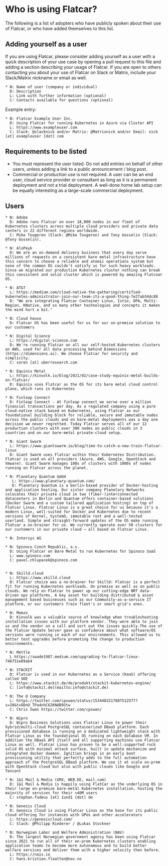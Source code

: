 Who is using Flatcar?
====================

The following is a list of adopters who have publicly spoken about their use of Flatcar, or who have added themselves to this list.


Adding yourself as a user
-------------------------

If you are using Flatcar, please consider adding yourself as a user with a quick description of your use case by opening a pull request to this file and adding a section describing your usage of Flatcar. If you are open to others contacting you about your use of Flatcar on Slack or Matrix, include your Slack/Matrix nickname or email as well.
    
    * N: Name of user (company or individual) 
      D: Description 
      L: Link with further information (optional) 
      C: Contacts available for questions (optional)

Example entry:

    * N: Flatcar Example User Inc.
      D: Using Flatcar for running Kubernetes in Azure via Cluster API
      L: https://www.exampleuser.com 
      C: Slack: @slacknick and/or Matrix: @Matrixnick and/or Email: nick [at] exampleuser [dot] com
    

Requirements to be listed
-------------------------

* You must represent the user listed. Do not add entries on behalf of
   other users, unless adding a link to a public announcement / blog post.
* Commercial or production use is not required. A user can be an end user, cloud service provider or consultant as long as it is a permanent deployment and not a trial deployment. A well-done home lab setup can be equally
   interesting as a large-scale commercial deployment.


Users 
-----
 
    * N: Adobe
      D: Adobe runs Flatcar on over 18,000 nodes in our fleet of Kubernetes clusters across multiple cloud providers and private data centers in 22 different regions worldwide.
      C: Mike Tougeron (Slack: @Mike Tougeron) and Tony Gosselin (Slack: @Tony Gosselin).
    
    * N: AloPeyk
      D: We are an on-demand delivery business that every day serve millions of requests on a consistent bare metal infrastructure have this concern to choose a reliable and atomic operations system but none of the common OS couldn't satisfy us for such heavy workloads. Since we migrated our production Kubernetes cluster nothing can break this consistent and solid cluster which is powered by amazing Flatcoar OS.
    
    * N: AT&T 
      L: https://medium.com/cloud-native-the-gathering/certified-kubernetes-administrator-join-our-team-its-a-good-thing-7e27ab34dc88
      D: "We are integrating Flatcar Container Linux, Istio, OPA, Multi-Region, KNative, and so many other technologies and concepts it makes the mind hurt a bit."
      
    * N: Cloud house
      D: Flatcar OS has been useful for us for our on-premise solution to our customers 

    * N: Digital Science 
      L: https://digital-science.com
      D: We're running Flatcar on all our self-hosted Kubernetes clusters on AWS, used for all data processing behind Dimensions (https://dimensions.ai). We choose Flatcar for security and simplicity.
      C: soren [at] uberresearch.com

    * N: Equinix Metal
      L: https://kinvolk.io/blog/2021/02/case-study-equinix-metal-builds-on-flatcar/
      D: Equinix uses Flatcar as the OS for its bare metal cloud control plane, which runs in Kubernetes
      
    * N: Finleap Connect
      D: Finleap Connect - At finleap connect we serve over a million financial transactions per day. As a regulated company using a pure cloud-native stack based on Kubernetes, using Flatcar as our foundational building block for reliable, secure and immutable nodes across the public clouds and on bare-metal deployments was a day one decision we never regretted. Today Flatcar serves all of our 12 production clusters with over 300 nodes on public clouds in 3 countries and on our bare-metal private-cloud setup.
    
    * N: Giant Swarm 
      L: https://www.giantswarm.io/blog/time-to-catch-a-new-train-flatcar-linux
      D: Giant Swarm uses Flatcar within their Kubernetes Distribution. Flatcar is used on all providers (Azure, AWS, Google, OpenStack and Vmware). Giant Swarm manages 100s of clusters with 1000s of nodes running on Flatcar across the planet.

    * N: Planetary Quantum GmbH
       L: https://www.planetary-quantum.com/
       D: Planetary Quantum is a berlin-based provider of Docker-hosting and application hosting. Our sister company Planetary Networks colocates their private cloud in two (fiber-)interconnected datacenters in Berlin and Quantum offers container-based solutions (Docker Swarm and a custom tailored application hosting) on top of Flatcar Linux. Flatcar Linux is a great choice for us because it's a modern Linux, well-suited for Docker and Kubernetes due to recent versions of Kernel, SystemD, immutable root and a well-tested userland. Simple and straight-forward updates of the OS make running Flatcar a no-brainer for us. We currently operate over 50 clusters for our customers in our private cloud — all based on Flatcar Linux.
    
    * N: Intersys AG 

    * N: Spinoco Czech Republic, a.s.
      D: Using Flatcar on Bare Metal to run Kubernetes for Spinoco SaaS
      L: www.spinoco.com
      C: pavel.chlupacek@spinoco.com 
   
   
    * N: Skilld.cloud
      L: https://www.skilld.cloud
      D: Flatcar choice was a no-brainer for Skilld: Flatcar is a perfect fit for running Kubernetes workloads. On premise as well as on public clouds. We rely on Flatcar to power up our cutting-edge NRT data-driven ops platforms. A key asset for building distributed & asset management based businesses such as our Community-as-a-service IT platform, or our customers Train fleet's or smart grid's ones.

    * N: Memzo 
      D: Kinvolk was a valuable source of knowledge when troubleshooting installation issues with our platform vendor. They were able to join us and the vendor on a call and sort out the issues quickly.The use of the Flatcar Update Server gave us confidence about what software/OS versions were running in each of our environments. This allowed us to better test upgrades before promoting the change to production environments.

    * N: Mettle
      L https://swade1987.medium.com/upgrading-to-flatcar-linux-746751e89ab4

    * N: STACKIT
      D: Flatcar is used in our Kubernetes as a Service (KaaS) offering called SKE 
      L: https://www.stackit.de/de/produkt/stackit-kubernetes-engine/
      C: [info@stackit.de](mailto:info@stackit.de)

    * N: The @ Company 
      L: https://twitter.com/cpswan/status/1534481517887512577?s=20&t=ODnO_TPa4nhC62KNAB9Stw
      C: Chris Swan https://twitter.com/cpswan/

    * N: Wipro
      D: Wipro Business Solutions uses Flatcar Linux to power their hybrid/multi-cloud PostgreSQL containerized DBaaS platform. Each provisioned database is running on a dedicated lightweight stack with Flatcar Linux as the foundational OS running on each database VM. In addition the DBaaS API itself and all supporting machines use Flatcar Linux as well. Flatcar Linux has proven to be a well-supported rock solid OS with minimal attack surface, built in update mechanism and integrated docker daemon. Ignition brings in an early boot provisioning utility that perfectly adds to the full automation approach of the PostgreSQL DBaaS platform. We use it at scale on-prem with OpenStack cloud but also with public clouds like Google and Tencent
      
    * N: 1&1 Mail & Media (GMX, WEB.DE, mail.com)
      D: 1&1 Mail & Media is happily using FlatCar as the underlying OS in their large on-premise bare-metal Kubernetes installation, hosting the majority of services for their >40M users
      C: stephan.fudeus [at] 1und1 [dot] de

    * N: Genesis Cloud
      D: Genesis Cloud is using Flatcar Linux as the base for its public cloud offering for instances with GPUs and other accelerators
      L: https://genesiscloud.com/
      C: Slack: @Philipp Riederer / @Lukas Stockner

    * N: Norwegian Labor and Welfare Administration (NAV)
      D: The largest Norwegian government agency has been using Flatcar since 2021 to run all of their on-prem Kubernetes clusters enabling application teams to become more autonomous and to build better welfare services and deliver them with a higher velocity then before.
      L: https://nais.io
      C: hans.kristian.flaatten@nav.no
